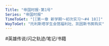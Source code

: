 ```yaml
---
Title: "帝国时报·第1号"
Series: "帝国时报"
TimeToGet: "[[第一章 新学期～初次实习～#4 18]]"
WayToGet: "托利斯塔学生会馆福利社、凯因斯书房购买"
---
```


#英雄传说/闪之轨迹/笔记/书籍